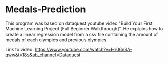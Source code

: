 # Medals-Prediction

This program was based on dataquest youtube video "Build Your First Machine Learning Project [Full Beginner Walkthrough]".
He explains how to create a linear regression model from a csv file containing the amount of medals of each olympics and previous olympics.

Link to video: https://www.youtube.com/watch?v=Hr06nSA-qww&t=18s&ab_channel=Dataquest

